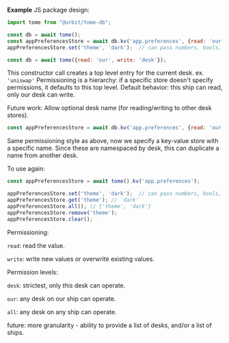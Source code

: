**Example**
JS package design:

```javascript
import tome from "@urbit/tome-db";

const db = await tome();
const appPreferencesStore = await db.kv('app.preferences', {read: 'our', write: 'desk'});
appPreferencesStore.set('theme', 'dark');  // can pass numbers, bools, objects as value.  Will be stored in %tome-api as a cord
```

```javascript
const db = await tome({read: 'our', write: 'desk'});
```
This constructor call creates a top level entry for the current desk. ex. `'uniswap'`
Permissioning is a hierarchy: if a specific store doesn't specify permissions, it defaults to
this top level.  Default behavior: this ship can read, only our desk can write.

Future work: Allow optional desk name (for reading/writing to other desk stores).

```javascript
const appPreferencesStore = await db.kv('app.preferences', {read: 'our', write: 'desk'});
```
Same permissioning style as above, now we specify a key-value store with a specific name.
Since these are namespaced by desk, this can duplicate a name from another desk.

To use again:
```javascript
const appPreferencesStore = await tome().kv('app.preferences');
```


```javascript
appPreferencesStore.set('theme', 'dark');  // can pass numbers, bools, objects as value.  Will be stored in %tome-api as a cord
appPreferencesStore.get('theme'); // 'dark'
appPreferencesStore.all(); // {'theme', 'dark'}
appPreferencesStore.remove('theme');
appPreferencesStore.clear();
```

Permissioning:

`read`:  read the value.

`write`:  write new values or overwrite existing values.


Permission levels:

`desk`:  strictest, only _this_ desk can operate.

`our`:  any desk on our ship can operate.

`all`:  any desk on any ship can operate.


future: more granularity - ability to provide a list of desks,
and/or a list of ships.



